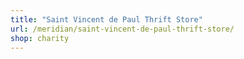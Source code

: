 ```yaml
---
title: "Saint Vincent de Paul Thrift Store"
url: /meridian/saint-vincent-de-paul-thrift-store/
shop: charity
---
```

